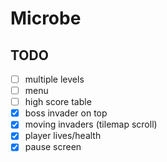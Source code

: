 # Microbe


## TODO

- [ ] multiple levels
- [ ] menu
- [ ] high score table
- [x] boss invader on top
- [x] moving invaders (tilemap scroll)
- [x] player lives/health
- [x] pause screen